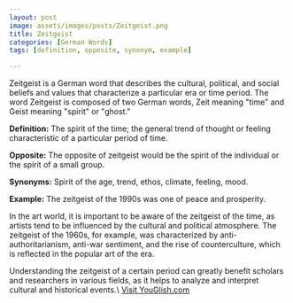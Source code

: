 ```yaml
---
layout: post
image: assets/images/posts/Zeitgeist.png
title: Zeitgeist
categories: [German Words]
tags: [definition, opposite, synonym, example]

---
```


Zeitgeist is a German word that describes the cultural, political, and social beliefs and values that characterize a particular era or time period. The word Zeitgeist is composed of two German words, Zeit meaning "time" and Geist meaning "spirit" or "ghost."

**Definition:** The spirit of the time; the general trend of thought or feeling characteristic of a particular period of time.

**Opposite:** The opposite of zeitgeist would be the spirit of the individual or the spirit of a small group.

**Synonyms:** Spirit of the age, trend, ethos, climate, feeling, mood.

**Example:** The zeitgeist of the 1990s was one of peace and prosperity.

In the art world, it is important to be aware of the zeitgeist of the time, as artists tend to be influenced by the cultural and political atmosphere. The zeitgeist of the 1960s, for example, was characterized by anti-authoritarianism, anti-war sentiment, and the rise of counterculture, which is reflected in the popular art of the era.

Understanding the zeitgeist of a certain period can greatly benefit scholars and researchers in various fields, as it helps to analyze and interpret cultural and historical events.\ <a id="yg-widget-0" class="youglish-widget" data-query="Zeitgeist" data-lang="german" data-components="8412" data-auto-start="0" data-bkg-color="theme_light" data-title="How%20to%20pronounce%20Zeitgeist%20in%20German"  rel="nofollow" href="https://youglish.com">Visit YouGlish.com</a><script async src="https://youglish.com/public/emb/widget.js" charset="utf-8"></script>